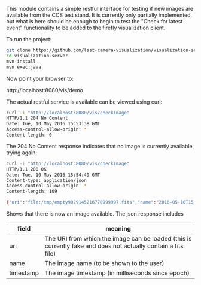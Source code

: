 This module contains a simple restful interface for testing if new images are available from the CCS test stand. It is 
currently only partially implemented, but what is here should be enough to begin to test the "Check for latest event"
functionality to be added to the firefly visualization client.

To run the project:

```bash
git clone https://github.com/lsst-camera-visualization/visualization-server.git
cd visualization-server
mvn install
mvn exec:java
```

Now point your browser to:

http://localhost:8080/vis/demo

The actual restful service is available can be viewed using curl:

```bash
curl -i "http://localhost:8080/vis/checkImage"
HTTP/1.1 204 No Content
Date: Tue, 10 May 2016 15:53:38 GMT
Access-control-allow-origin: *
Content-length: 0
```

The 204 No Content response indicates that no image is currently available, trying again:

```bash
curl -i "http://localhost:8080/vis/checkImage"
HTTP/1.1 200 OK
Date: Tue, 10 May 2016 15:54:49 GMT
Content-type: application/json
Access-control-allow-origin: *
Content-length: 109

{"uri":"file:/tmp/empty9029145216770999997.fits","name":"2016-05-10T15:54:40.898Z","timestamp":1462895680898}
```
Shows that there is now an image available. The json response includes

field|meaning
-----|-------
uri|The URI from which the image can be loaded (this is currently fake and does not actually contain a fits file)
name|The image name (to be shown to the user)
timestamp|The image timestamp (in milliseconds since epoch)

